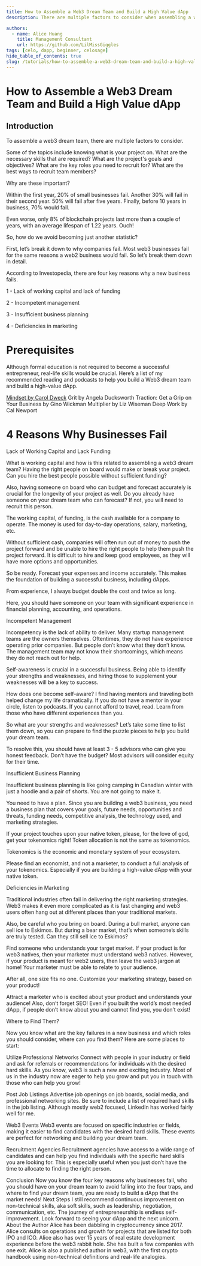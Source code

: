 ```yaml
---
title: How to Assemble a Web3 Dream Team and Build a High Value dApp
description: There are multiple factors to consider when assembling a web3 dream team.

authors:
  - name: Alice Huang
    title: Management Consultant
    url: https://github.com/LilMissGiggles
tags: [celo, dapp, beginner, celosage]
hide_table_of_contents: true
slug: /tutorials/how-to-assemble-a-web3-dream-team-and-build-a-high-value-dapp
---
```


# How to Assemble a Web3 Dream Team and Build a High Value dApp


## Introduction​
To assemble a web3 dream team, there are multiple factors to consider. 

Some of the topics include knowing what is your project on. What are the necessary skills that are required? What are the project's goals and objectives? What are the key roles you need to recruit for? What are the best ways to recruit team members? 

Why are these important?

Within the first year, 20% of small businesses fail. Another 30% will fail in their second year. 50% will fail after five years. Finally, before 10 years in business, 70% would fail.

Even worse, only 8% of blockchain projects last more than a couple of years, with an average lifespan of 1.22 years. Ouch!

So, how do we avoid becoming just another statistic?

First, let’s break it down to why companies fail. Most web3 businesses fail for the same reasons a web2 business would fail. So let’s break them down in detail.

According to Investopedia, there are four key reasons why a new business fails.

1 - Lack of working capital and lack of funding

2 - Incompetent management

3 - Insufficient business planning

4 - Deficiencies in marketing

# Prerequisites​
Although formal education is not required to become a successful entrepreneur, real-life skills would be crucial. Here’s a list of my recommended reading and podcasts to help you build a Web3 dream team and build a high-value dApp. 


[Mindset by Carol Dweck](https://amzn.to/3jQ0lsh)
Grit by Angela Ducksworth
Traction: Get a Grip on Your Business by Gino Wickman
Multiplier by Liz Wiseman 
Deep Work by Cal Newport


# 4 Reasons Why Businesses Fail
Lack of Working Capital and Lack Funding

What is working capital and how is this related to assembling a web3 dream team? Having the right people on board would make or break your project. Can you hire the best people possible without sufficient funding?

Also, having someone on board who can budget and forecast accurately is crucial for the longevity of your project as well. Do you already have someone on your dream team who can forecast? If not, you will need to recruit this person.

The working capital, of funding, is the cash available for a company to operate. The money is used for day-to-day operations, salary, marketing, etc. 

Without sufficient cash, companies will often run out of money to push the project forward and be unable to hire the right people to help them push the project forward. It is difficult to hire and keep good employees, as they will have more options and opportunities. 

So be ready. Forecast your expenses and income accurately. This makes the foundation of building a successful business, including dApps. 

From experience, I always budget double the cost and twice as long.

Here, you should have someone on your team with significant experience in financial planning, accounting, and operations.

Incompetent Management

Incompetency is the lack of ability to deliver. Many startup management teams are the owners themselves. Oftentimes, they do not have experience operating prior companies. But people don’t know what they don’t know. The management team may not know their shortcomings, which means they do not reach out for help.

Self-awareness is crucial in a successful business. Being able to identify your strengths and weaknesses, and hiring those to supplement your weaknesses will be a key to success. 

How does one become self-aware? I find having mentors and traveling both helped change my life dramatically. If you do not have a mentor in your circle, listen to podcasts.  If you cannot afford to travel, read. Learn from those who have different experiences than you.

So what are your strengths and weaknesses? Let’s take some time to list them down, so you can prepare to find the puzzle pieces to help you build your dream team.

To resolve this, you should have at least 3 - 5 advisors who can give you honest feedback. Don’t have the budget? Most advisors will consider equity for their time. 

Insufficient Business Planning

Insufficient business planning is like going camping in Canadian winter with just a hoodie and a pair of shorts. You are not going to make it. 

You need to have a plan. Since you are building a web3 business, you need a business plan that covers your goals, future needs, opportunities and threats, funding needs, competitive analysis, the technology used, and marketing strategies. 

If your project touches upon your native token, please, for the love of god, get your tokenomics right! Token allocation is not the same as tokenomics. 

Tokenomics is the economic and monetary system of your ecosystem. 

Please find an economist, and not a marketer, to conduct a full analysis of your tokenomics. Especially if you are building a high-value dApp with your native token. 



Deficiencies in Marketing

Traditional industries often fail in delivering the right marketing strategies. Web3 makes it even more complicated as it is fast changing and web3 users often hang out at different places than your traditional markets. 

Also, be careful who you bring on board. During a bull market, anyone can sell ice to Eskimos. But during a bear market, that’s when someone’s skills are truly tested. Can they still sell ice to Eskimos?

Find someone who understands your target market. If your product is for web3 natives, then your marketer must understand web3 natives. However, if your product is meant for web2 users, then leave the web3 jargon at home! Your marketer must be able to relate to your audience.

After all, one size fits no one. Customize your marketing strategy, based on your product! 

Attract a marketer who is excited about your product and understands your audience! Also, don’t forget SEO! Even if you built the world’s most needed dApp, if people don’t know about you and cannot find you, you don’t exist!

Where to Find Them?

Now you know what are the key failures in a new business and which roles you should consider, where can you find them? Here are some places to start:

Utilize Professional Networks
Connect with people in your industry or field and ask for referrals or recommendations for individuals with the desired hard skills. As you know, web3 is such a new and exciting industry. Most of us in the industry now are eager to help you grow and put you in touch with those who can help you grow!

Post Job Listings
Advertise job openings on job boards, social media, and professional networking sites. Be sure to include a list of required hard skills in the job listing. Although mostly web2 focused, LinkedIn has worked fairly well for me.

Web3 Events
Web3 events are focused on specific industries or fields, making it easier to find candidates with the desired hard skills. These events are perfect for networking and building your dream team.

Recruitment Agencies
Recruitment agencies have access to a wide range of candidates and can help you find individuals with the specific hard skills you are looking for. This is especially useful when you just don’t have the time to allocate to finding the right person. 

Conclusion​
Now you know the four key reasons why businesses fail, who you should have on your dream team to avoid falling into the four traps, and where to find your dream team, you are ready to build a dApp that the market needs!
Next Steps​
I still recommend continuous improvement on non-technical skills, aka soft skills, such as leadership, negotiation, communication, etc. The journey of entrepreneurship is endless self-improvement. Look forward to seeing your dApp and the next unicorn. 
About the Author​
Alice has been dabbling in cryptocurrency since 2017. Alice consults on operations and growth for projects that are listed for both IPO and ICO. Alice also has over 15 years of real estate development experience before the web3 rabbit hole. She has built a few companies with one exit. Alice is also a published author in web3, with the first crypto handbook using non-technical definitions and real-life analogies.
